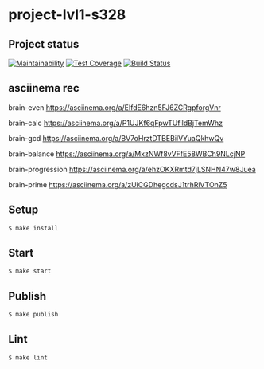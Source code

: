 # project-lvl1-s328

## Project status
[![Maintainability](https://api.codeclimate.com/v1/badges/014a06c3231e3ff032e4/maintainability)](https://codeclimate.com/github/vigin/project-lvl1-s328/maintainability)
[![Test Coverage](https://api.codeclimate.com/v1/badges/014a06c3231e3ff032e4/test_coverage)](https://codeclimate.com/github/vigin/project-lvl1-s328/test_coverage)
[![Build Status](https://travis-ci.org/vigin/project-lvl1-s328.svg?branch=master)](https://travis-ci.org/vigin/project-lvl1-s328)

## asciinema rec

brain-even
https://asciinema.org/a/EIfdE6hzn5FJ6ZCRgpforgVnr

brain-calc
https://asciinema.org/a/P1UJKf6qFpwTUfildBjTemWhz

brain-gcd
https://asciinema.org/a/BV7oHrztDTBEBilVYuaQkhwQv

brain-balance
https://asciinema.org/a/MxzNWf8vVFfE58WBCh9NLcjNP

brain-progression
https://asciinema.org/a/ehzOKXRmtd7jLSNHN47w8Juea

brain-prime
https://asciinema.org/a/zUiCGDhegcdsJ1trhRlVTOnZ5

## Setup

```sh
$ make install
```

## Start

```sh
$ make start
```

## Publish

```sh
$ make publish
```

## Lint

```sh
$ make lint
```
